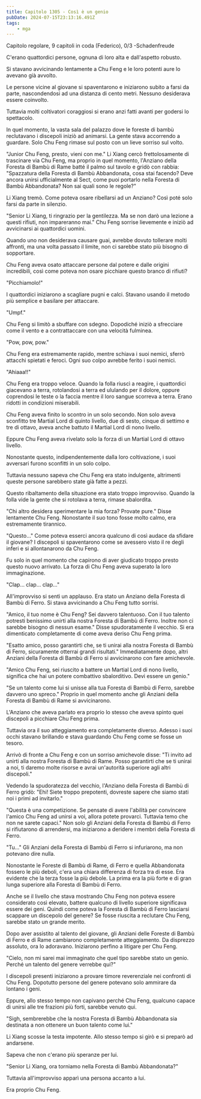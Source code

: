 ```yaml
---
title: Capitolo 1305 - Così è un genio
pubDate: 2024-07-15T23:13:16.491Z
tags:
    - mga
---
```



Capitolo regolare,
9 capitoli in coda (Federico), 0/3
-Schadenfreude


C'erano quattordici persone, ognuna di loro alta e dall'aspetto robusto.


Si stavano avvicinando lentamente a Chu Feng e le loro potenti aure lo avevano già avvolto.


Le persone vicine al giovane si spaventarono e iniziarono subito a farsi da parte, nascondendosi ad una distanza di cento metri. Nessuno desiderava essere coinvolto.


Tuttavia molti coltivatori coraggiosi si erano anzi fatti avanti per godersi lo spettacolo.


In quel momento, la vasta sala del palazzo dove le foreste di bambù reclutavano i discepoli iniziò ad animarsi. La gente stava accorrendo a guardare. Solo Chu Feng rimase sul posto con un lieve sorriso sul volto.


"Junior Chu Feng, presto, vieni con me." Li Xiang cercò frettolosamente di trascinare via Chu Feng, ma proprio in quel momento, l'Anziano della Foresta di Bambù di Rame batté il palmo sul tavolo e gridò con rabbia: "Spazzatura della Foresta di Bambù Abbandonata, cosa stai facendo? Deve ancora unirsi ufficialmente al Sect, come puoi portarlo nella Foresta di Bambù Abbandonata? Non sai quali sono le regole?"


Li Xiang tremò. Come poteva osare ribellarsi ad un Anziano? Così poté solo farsi da parte in silenzio.


"Senior Li Xiang, ti ringrazio per la gentilezza. Ma se non darò una lezione a questi rifiuti, non impareranno mai." Chu Feng sorrise lievemente e iniziò ad avvicinarsi ai quattordici uomini.


Quando uno non desiderava causare guai, avrebbe dovuto tollerare molti affronti, ma una volta passato il limite, non ci sarebbe stato più bisogno di sopportare.


Chu Feng aveva osato attaccare persone dal potere e dalle origini incredibili, così come poteva non osare picchiare questo branco di rifiuti?


"Picchiamolo!"


I quattordici iniziarono a scagliare pugni e calci. Stavano usando il metodo più semplice e basilare per attaccare.


"Umpf."


Chu Feng si limitò a sbuffare con sdegno. Dopodiché iniziò a sfrecciare come il vento e a contrattaccare con una velocità fulminea.


"Pow, pow, pow."


Chu Feng era estremamente rapido, mentre schiava i suoi nemici, sferrò attacchi spietati e feroci. Ogni suo colpo avrebbe ferito i suoi nemici.


"Ahiaaa!!"


Chu Feng era troppo veloce. Quando la folla riuscì a reagire, i quattordici giacevano a terra, rotolandosi a terra ed ululando per il dolore, oppure coprendosi le teste o la faccia mentre il loro sangue scorreva a terra. Erano ridotti in condizioni miserabili.


Chu Feng aveva finito lo scontro in un solo secondo. Non solo aveva sconfitto tre Martial Lord di quinto livello, due di sesto, cinque di settimo e tre di ottavo, aveva anche battuto il Martial Lord di nono livello.


Eppure Chu Feng aveva rivelato solo la forza di un Martial Lord di ottavo livello.


Nonostante questo, indipendentemente dalla loro coltivazione, i suoi avversari furono sconfitti in un solo colpo.


Tuttavia nessuno sapeva che Chu Feng era stato indulgente, altrimenti queste persone sarebbero state già fatte a pezzi.


Questo ribaltamento della situazione era stato troppo improvviso. Quando la folla vide la gente che si rotolava a terra, rimase sbalordita.


"Chi altro desidera sperimentare la mia forza? Provate pure." Disse lentamente Chu Feng. Nonostante il suo tono fosse molto calmo, era estremamente tirannico.


"Questo..." Come poteva esserci ancora qualcuno di così audace da sfidare il giovane? I discepoli si spaventarono come se avessero visto il re degli inferi e si allontanarono da Chu Feng.


Fu solo in quel momento che capirono di aver giudicato troppo presto questo nuovo arrivato. La forza di Chu Feng aveva superato la loro immaginazione.


"Clap... clap... clap..."


All'improvviso si sentì un applauso. Era stato un Anziano della Foresta di Bambù di Ferro. Si stava avvicinando a Chu Feng tutto sorrisi.


"Amico, il tuo nome è Chu Feng? Sei davvero talentuoso. Con il tuo talento potresti benissimo unirti alla nostra Foresta di Bambù di Ferro. Inoltre non ci sarebbe bisogno di nessun esame." Disse spudoratamente il vecchio. Si era dimenticato completamente di come aveva deriso Chu Feng prima.


"Esatto amico, posso garantirti che, se ti unirai alla nostra Foresta di Bambù di Ferro, sicuramente otterrai grandi risultati." Immediatamente dopo, altri Anziani della Foresta di Bambù di Ferro si avvicinarono con fare amichevole.


"Amico Chu Feng, sei riuscito a battere un Martial Lord di nono livello, significa che hai un potere combattivo sbalorditivo. Devi essere un genio."


"Se un talento come lui si unisse alla tua Foresta di Bambù di Ferro, sarebbe davvero uno spreco." Proprio in quel momento anche gli Anziani della Foresta di Bambù di Rame si avvicinarono.


L'Anziano che aveva parlato era proprio lo stesso che aveva spinto quei discepoli a picchiare Chu Feng prima.


Tuttavia ora il suo atteggiamento era completamente diverso. Adesso i suoi occhi stavano brillando e stava guardando Chu Feng come se fosse un tesoro.


Arrivò di fronte a Chu Feng e con un sorriso amichevole disse: "Ti invito ad unirti alla nostra Foresta di Bambù di Rame. Posso garantirti che se ti unirai a noi, ti daremo molte risorse e avrai un'autorità superiore agli altri discepoli."


Vedendo la spudoratezza del vecchio, l'Anziano della Foresta di Bambù di Ferro gridò: "Ehi! Siete troppo prepotenti, dovreste sapere che siamo stati noi i primi ad invitarlo."


"Questa è una competizione. Se pensate di avere l'abilità per convincere l'amico Chu Feng ad unirsi a voi, allora potete provarci. Tuttavia temo che non ne sarete capaci." Non solo gli Anziani della Foresta di Bambù di Ferro si rifiutarono di arrendersi, ma iniziarono a deridere i membri della Foresta di Ferro.


"Tu..." Gli Anziani della Foresta di Bambù di Ferro si infuriarono, ma non potevano dire nulla.


Nonostante le Foreste di Bambù di Rame, di Ferro e quella Abbandonata fossero le più deboli, c'era una chiara differenza di forza tra di esse. Era evidente che la terza fosse la più debole. La prima era la più forte e di gran lunga superiore alla Foresta di Bambù di Ferro.


Anche se il livello che stava mostrando Chu Feng non poteva essere considerato così elevato, battere qualcuno di livello superiore significava essere dei geni. Quindi come poteva la Foresta di Bambù di Ferro lasciarsi scappare un discepolo del genere? Se fosse riuscita a reclutare Chu Feng, sarebbe stato un grande merito.


Dopo aver assistito al talento del giovane, gli Anziani delle Foreste di Bambù di Ferro e di Rame cambiarono completamente atteggiamento. Da disprezzo assoluto, ora lo adoravano. Iniziarono perfino a litigare per Chu Feng.


"Cielo, non mi sarei mai immaginato che quel tipo sarebbe stato un genio. Perché un talento del genere verrebbe qui?"


I discepoli presenti iniziarono a provare timore reverenziale nei confronti di Chu Feng. Dopotutto persone del genere potevano solo ammirare da lontano i geni.


Eppure, allo stesso tempo non capivano perché Chu Feng, qualcuno capace di unirsi alle tre frazioni più forti, sarebbe venuto qui.


"Sigh, sembrerebbe che la nostra Foresta di Bambù Abbandonata sia destinata a non ottenere un buon talento come lui."


Li Xiang scosse la testa impotente. Allo stesso tempo si girò e si preparò ad andarsene.


Sapeva che non c'erano più speranze per lui.


"Senior Li Xiang, ora torniamo nella Foresta di Bambù Abbandonata?"


Tuttavia all'improvviso apparì una persona accanto a lui.


Era proprio Chu Feng.
                                


                                



